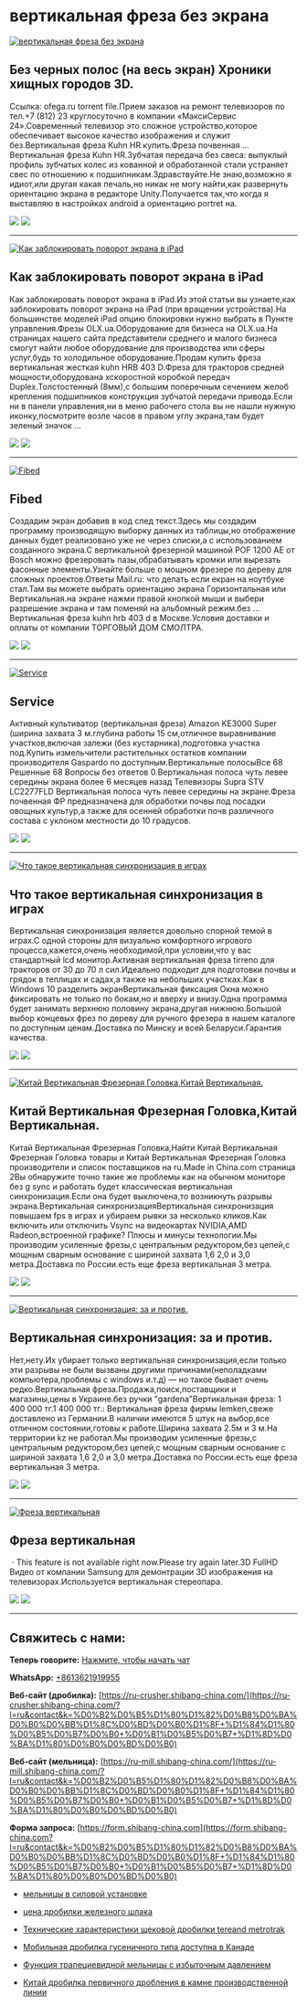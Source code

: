 # вертикальная фреза без экрана

<a href="https://swt.shibang-china.com/?l=ru&img&k=%D0%B2%D0%B5%D1%80%D1%82%D0%B8%D0%BA%D0%B0%D0%BB%D1%8C%D0%BD%D0%B0%D1%8F+%D1%84%D1%80%D0%B5%D0%B7%D0%B0+%D0%B1%D0%B5%D0%B7+%D1%8D%D0%BA%D1%80%D0%B0%D0%BD%D0%B0" target="_blank">![вертикальная фреза без экрана](http://static.shibang-china.com/all-800x300/332.jpg)</a>

## Без черных полос (на весь экран) Хроники хищных городов 3D.
Ссылка: ofega.ru torrent file.Прием заказов на ремонт телевизоров по тел.+7 (812) 23 круглосуточно в компании &#171;МаксиСервис 24&#187;.Современный телевизор это сложное устройство,которое обеспечивает высокое качество изображения и служит без.Вертикальная фреза Kuhn HR купить.Фреза почвенная …Вертикальная фреза Kuhn HR.Зубчатая передача без свеса: выпуклый профиль зубчатых колес из кованной и обработанной стали устраняет свес по отношению к подшипникам.Здравствуйте.Не знаю,возможно я идиот,или другая какая печаль,но никак не могу найти,как развернуть ориентацию экрана в редакторе Unity.Получается так,что когда я выставляю в настройках android а ориентацию portret на.


<a href="https://whatsapp.shibangsoft.com/WhatsApp.php" target="_blank" title="WhatsApp">![](http://static.shibang-china.com/icon/whatsapp.png)</a> <a href="https://swt.shibang-china.com/?l=ru&icon&k=%D0%B2%D0%B5%D1%80%D1%82%D0%B8%D0%BA%D0%B0%D0%BB%D1%8C%D0%BD%D0%B0%D1%8F+%D1%84%D1%80%D0%B5%D0%B7%D0%B0+%D0%B1%D0%B5%D0%B7+%D1%8D%D0%BA%D1%80%D0%B0%D0%BD%D0%B0" target="_blank">![](http://static.shibang-china.com/icon/chat-ru.png)</a>

---

<a href="https://swt.shibang-china.com/?l=ru&img&k=%D0%B2%D0%B5%D1%80%D1%82%D0%B8%D0%BA%D0%B0%D0%BB%D1%8C%D0%BD%D0%B0%D1%8F+%D1%84%D1%80%D0%B5%D0%B7%D0%B0+%D0%B1%D0%B5%D0%B7+%D1%8D%D0%BA%D1%80%D0%B0%D0%BD%D0%B0" target="_blank">![Как заблокировать поворот экрана в iPad](http://static.shibang-china.com/all-800x300/977.jpg)</a>

## Как заблокировать поворот экрана в iPad
Как заблокировать поворот экрана в iPad.Из этой статьи вы узнаете,как заблокировать поворот экрана на iPad (при вращении устройства).На большинстве моделей iPad опцию блокировки нужно выбрать в Пункте управления.Фрезы OLX.ua.Оборудование для бизнеса на OLX.ua.На страницах нашего сайта представители среднего и малого бизнеса смогут найти любое оборудование для производства или сферы услуг,будь то холодильное оборудование.Продам купить фреза вертикальная жесткая kuhn HRB 403 D.Фреза для тракторов средней мощности,оборудована хскоростной коробкой передач Duplex.Толстостенный (8мм),с большим поперечным сечением желоб крепления подшипников конструкция зубчатой передачи привода.Если ни в панели управления,ни в меню рабочего стола вы не нашли нужную иконку,посмотрите возле часов в правом углу экрана,там будет зеленый значок …


<a href="https://whatsapp.shibangsoft.com/WhatsApp.php" target="_blank" title="WhatsApp">![](http://static.shibang-china.com/icon/whatsapp.png)</a> <a href="https://swt.shibang-china.com/?l=ru&icon&k=%D0%B2%D0%B5%D1%80%D1%82%D0%B8%D0%BA%D0%B0%D0%BB%D1%8C%D0%BD%D0%B0%D1%8F+%D1%84%D1%80%D0%B5%D0%B7%D0%B0+%D0%B1%D0%B5%D0%B7+%D1%8D%D0%BA%D1%80%D0%B0%D0%BD%D0%B0" target="_blank">![](http://static.shibang-china.com/icon/chat-ru.png)</a>

---

<a href="https://swt.shibang-china.com/?l=ru&img&k=%D0%B2%D0%B5%D1%80%D1%82%D0%B8%D0%BA%D0%B0%D0%BB%D1%8C%D0%BD%D0%B0%D1%8F+%D1%84%D1%80%D0%B5%D0%B7%D0%B0+%D0%B1%D0%B5%D0%B7+%D1%8D%D0%BA%D1%80%D0%B0%D0%BD%D0%B0" target="_blank">![Fibed](http://static.shibang-china.com/all-800x300/574.jpg)</a>

## Fibed
Создадим экран добавив в код след текст.Здесь мы создадим программу производящую выборку данных из таблицы,но отображение данных будет реализовано уже не через списки,а с использованием созданного экрана.С вертикальной фрезерной машиной POF 1200 AE от Bosch можно фрезеровать пазы,обрабатывать кромки или вырезать фасонные элементы.Узнайте больше о мощном фрезере по дереву для сложных проектов.Ответы Mail.ru: что делать если екран на ноутбуке стал.Там вы можете выбрать ориентацию экрана Горизонтальная или Вертикальная.на экране нажми правой кнопкой мыши и выбери разрешение экрана и там поменяй на альбомный режим.без …Вертикальная фреза kuhn hrb 403 d в Москве.Условия доставки и оплаты от компании ТОРГОВЫЙ ДОМ СМОЛТРА.


<a href="https://whatsapp.shibangsoft.com/WhatsApp.php" target="_blank" title="WhatsApp">![](http://static.shibang-china.com/icon/whatsapp.png)</a> <a href="https://swt.shibang-china.com/?l=ru&icon&k=%D0%B2%D0%B5%D1%80%D1%82%D0%B8%D0%BA%D0%B0%D0%BB%D1%8C%D0%BD%D0%B0%D1%8F+%D1%84%D1%80%D0%B5%D0%B7%D0%B0+%D0%B1%D0%B5%D0%B7+%D1%8D%D0%BA%D1%80%D0%B0%D0%BD%D0%B0" target="_blank">![](http://static.shibang-china.com/icon/chat-ru.png)</a>

---

<a href="https://swt.shibang-china.com/?l=ru&img&k=%D0%B2%D0%B5%D1%80%D1%82%D0%B8%D0%BA%D0%B0%D0%BB%D1%8C%D0%BD%D0%B0%D1%8F+%D1%84%D1%80%D0%B5%D0%B7%D0%B0+%D0%B1%D0%B5%D0%B7+%D1%8D%D0%BA%D1%80%D0%B0%D0%BD%D0%B0" target="_blank">![Service](http://static.shibang-china.com/all-800x300/1244.jpg)</a>

## Service
Активный культиватор (вертикальная фреза) Amazon KE3000 Super (ширина захвата 3 м.глубина работы 15 см,отличное выравнивание участков,включая залежи (без кустарника),подготовка участка под.Купить измельчители растительных остатков компании производителя Gaspardo по доступным.Вертикальные полосыВсе 68 Решенные 68 Вопросы без ответов 0.Вертикальная полоса чуть левее середины экрана более 6 месяцев назад Телевизоры Supra STV LC2277FLD Вертикальная полоса чуть левее середины на экране.Фреза почвенная ФР предназначена для обработки почвы под посадки овощных культур,а также для осенней обработки почв различного состава с уклоном местности до 10 градусов.


<a href="https://whatsapp.shibangsoft.com/WhatsApp.php" target="_blank" title="WhatsApp">![](http://static.shibang-china.com/icon/whatsapp.png)</a> <a href="https://swt.shibang-china.com/?l=ru&icon&k=%D0%B2%D0%B5%D1%80%D1%82%D0%B8%D0%BA%D0%B0%D0%BB%D1%8C%D0%BD%D0%B0%D1%8F+%D1%84%D1%80%D0%B5%D0%B7%D0%B0+%D0%B1%D0%B5%D0%B7+%D1%8D%D0%BA%D1%80%D0%B0%D0%BD%D0%B0" target="_blank">![](http://static.shibang-china.com/icon/chat-ru.png)</a>

---

<a href="https://swt.shibang-china.com/?l=ru&img&k=%D0%B2%D0%B5%D1%80%D1%82%D0%B8%D0%BA%D0%B0%D0%BB%D1%8C%D0%BD%D0%B0%D1%8F+%D1%84%D1%80%D0%B5%D0%B7%D0%B0+%D0%B1%D0%B5%D0%B7+%D1%8D%D0%BA%D1%80%D0%B0%D0%BD%D0%B0" target="_blank">![Что такое вертикальная синхронизация в играх](http://static.shibang-china.com/all-800x300/1349.jpg)</a>

## Что такое вертикальная синхронизация в играх
Вертикальная синхронизация является довольно спорной темой в играх.С одной стороны для визуально комфортного игрового процесса,кажется,очень необходимой,при условии,что у вас стандартный lcd монитор.Активная вертикальная фреза tirreno для тракторов от 30 до 70 л сил.Идеально подходит для подготовки почвы и грядок в теплицах и садах,а также на небольших участках.Как в Windows 10 разделить экранВертикальная фиксация Окна можно фиксировать не только по бокам,но и вверху и внизу.Одна программа будет занимать верхнюю половину экрана,другая нижнюю.Большой выбор концевых фрез по дереву для ручного фрезера в нашем каталоге по доступным ценам.Доставка по Минску и всей Беларуси.Гарантия качества.


<a href="https://whatsapp.shibangsoft.com/WhatsApp.php" target="_blank" title="WhatsApp">![](http://static.shibang-china.com/icon/whatsapp.png)</a> <a href="https://swt.shibang-china.com/?l=ru&icon&k=%D0%B2%D0%B5%D1%80%D1%82%D0%B8%D0%BA%D0%B0%D0%BB%D1%8C%D0%BD%D0%B0%D1%8F+%D1%84%D1%80%D0%B5%D0%B7%D0%B0+%D0%B1%D0%B5%D0%B7+%D1%8D%D0%BA%D1%80%D0%B0%D0%BD%D0%B0" target="_blank">![](http://static.shibang-china.com/icon/chat-ru.png)</a>

---

<a href="https://swt.shibang-china.com/?l=ru&img&k=%D0%B2%D0%B5%D1%80%D1%82%D0%B8%D0%BA%D0%B0%D0%BB%D1%8C%D0%BD%D0%B0%D1%8F+%D1%84%D1%80%D0%B5%D0%B7%D0%B0+%D0%B1%D0%B5%D0%B7+%D1%8D%D0%BA%D1%80%D0%B0%D0%BD%D0%B0" target="_blank">![Китай Вертикальная Фрезерная Головка,Китай Вертикальная.](http://static.shibang-china.com/all-800x300/614.jpg)</a>

## Китай Вертикальная Фрезерная Головка,Китай Вертикальная.
Китай Вертикальная Фрезерная Головка,Найти Китай Вертикальная Фрезерная Головка товары и Китай Вертикальная Фрезерная Головка производители и список поставщиков на ru.Made in China.com страница 2Вы обнаружите точно такие же проблемы как на обычном мониторе без g sync и работать будет классическая вертикальная синхронизация.Если она будет выключена,то возникнуть разрывы экрана.Вертикальная синхронизацияВертикальная синхронизация повышаем fps в играх и убираем рывки за несколько кликов.Как включить или отключить Vsync на видеокартах NVIDIA,AMD Radeon,встроенной графике? Плюсы и минусы технологии.Мы производим усиленные фрезы,с центральным редуктором,без цепей,с мощным сварным основание с шириной захвата 1,6 2,0 и 3,0 метра.Доставка по России.есть еще фреза вертикальная 3 метра.


<a href="https://whatsapp.shibangsoft.com/WhatsApp.php" target="_blank" title="WhatsApp">![](http://static.shibang-china.com/icon/whatsapp.png)</a> <a href="https://swt.shibang-china.com/?l=ru&icon&k=%D0%B2%D0%B5%D1%80%D1%82%D0%B8%D0%BA%D0%B0%D0%BB%D1%8C%D0%BD%D0%B0%D1%8F+%D1%84%D1%80%D0%B5%D0%B7%D0%B0+%D0%B1%D0%B5%D0%B7+%D1%8D%D0%BA%D1%80%D0%B0%D0%BD%D0%B0" target="_blank">![](http://static.shibang-china.com/icon/chat-ru.png)</a>

---

<a href="https://swt.shibang-china.com/?l=ru&img&k=%D0%B2%D0%B5%D1%80%D1%82%D0%B8%D0%BA%D0%B0%D0%BB%D1%8C%D0%BD%D0%B0%D1%8F+%D1%84%D1%80%D0%B5%D0%B7%D0%B0+%D0%B1%D0%B5%D0%B7+%D1%8D%D0%BA%D1%80%D0%B0%D0%BD%D0%B0" target="_blank">![Вертикальная синхронизация: за и против.](http://static.shibang-china.com/all-800x300/425.jpg)</a>

## Вертикальная синхронизация: за и против.
Нет,нету.Их убирает только вертикальная синхронизация,если только эти разрывы не были вызваны другими причинами(неполадками компьютера,проблемы с windows и.т.д) — но такое бывает очень редко.Вертикальная фреза.Продажа,поиск,поставщики и магазины,цены в Украине.без ручки &quot;gardena&quot;Вертикальная фреза: 1 400 000 тг.1 400 000 тг.: Вертикальная фреза фирмы lemken,свеже доставлено из Германии.В наличии имеются 5 штук на выбор,все отличном состоянии,готовы к работе.Ширина захвата 2.5м и 3 м.На территории kz не работал.Мы производим усиленные фрезы,с центральным редуктором,без цепей,с мощным сварным основание с шириной захвата 1,6 2,0 и 3,0 метра.Доставка по России.есть еще фреза вертикальная 3 метра.


<a href="https://whatsapp.shibangsoft.com/WhatsApp.php" target="_blank" title="WhatsApp">![](http://static.shibang-china.com/icon/whatsapp.png)</a> <a href="https://swt.shibang-china.com/?l=ru&icon&k=%D0%B2%D0%B5%D1%80%D1%82%D0%B8%D0%BA%D0%B0%D0%BB%D1%8C%D0%BD%D0%B0%D1%8F+%D1%84%D1%80%D0%B5%D0%B7%D0%B0+%D0%B1%D0%B5%D0%B7+%D1%8D%D0%BA%D1%80%D0%B0%D0%BD%D0%B0" target="_blank">![](http://static.shibang-china.com/icon/chat-ru.png)</a>

---

<a href="https://swt.shibang-china.com/?l=ru&img&k=%D0%B2%D0%B5%D1%80%D1%82%D0%B8%D0%BA%D0%B0%D0%BB%D1%8C%D0%BD%D0%B0%D1%8F+%D1%84%D1%80%D0%B5%D0%B7%D0%B0+%D0%B1%D0%B5%D0%B7+%D1%8D%D0%BA%D1%80%D0%B0%D0%BD%D0%B0" target="_blank">![Фреза вертикальная](http://static.shibang-china.com/all-800x300/1027.jpg)</a>

## Фреза вертикальная
&nbsp;&#0183;&#32;This feature is not available right now.Please try again later.3D FullHD Видео от компании Samsung для демонтрации 3D изображения на телевизорах.Используется вертикальная стереопара.

<a href="https://whatsapp.shibangsoft.com/WhatsApp.php" target="_blank" title="WhatsApp">![](http://static.shibang-china.com/icon/whatsapp.png)</a> <a href="https://swt.shibang-china.com/?l=ru&icon&k=%D0%B2%D0%B5%D1%80%D1%82%D0%B8%D0%BA%D0%B0%D0%BB%D1%8C%D0%BD%D0%B0%D1%8F+%D1%84%D1%80%D0%B5%D0%B7%D0%B0+%D0%B1%D0%B5%D0%B7+%D1%8D%D0%BA%D1%80%D0%B0%D0%BD%D0%B0" target="_blank">![](http://static.shibang-china.com/icon/chat-ru.png)</a>

---
## Свяжитесь с нами:

**Теперь говорите:** [Нажмите, чтобы начать чат](https://swt.shibang-china.com?l=ru&contact&k=%D0%B2%D0%B5%D1%80%D1%82%D0%B8%D0%BA%D0%B0%D0%BB%D1%8C%D0%BD%D0%B0%D1%8F+%D1%84%D1%80%D0%B5%D0%B7%D0%B0+%D0%B1%D0%B5%D0%B7+%D1%8D%D0%BA%D1%80%D0%B0%D0%BD%D0%B0)

**WhatsApp:**  [+8613621919955](https://whatsapp.shibangsoft.com/WhatsApp.php)

**Веб-сайт (дробилка):** [https://ru-crusher.shibang-china.com/](https://ru-crusher.shibang-china.com/?l=ru&contact&k=%D0%B2%D0%B5%D1%80%D1%82%D0%B8%D0%BA%D0%B0%D0%BB%D1%8C%D0%BD%D0%B0%D1%8F+%D1%84%D1%80%D0%B5%D0%B7%D0%B0+%D0%B1%D0%B5%D0%B7+%D1%8D%D0%BA%D1%80%D0%B0%D0%BD%D0%B0)

**Веб-сайт (мельница):** [https://ru-mill.shibang-china.com/](https://ru-mill.shibang-china.com/?l=ru&contact&k=%D0%B2%D0%B5%D1%80%D1%82%D0%B8%D0%BA%D0%B0%D0%BB%D1%8C%D0%BD%D0%B0%D1%8F+%D1%84%D1%80%D0%B5%D0%B7%D0%B0+%D0%B1%D0%B5%D0%B7+%D1%8D%D0%BA%D1%80%D0%B0%D0%BD%D0%B0)

**Форма запроса:** [https://form.shibang-china.com](https://form.shibang-china.com?l=ru&contact&k=%D0%B2%D0%B5%D1%80%D1%82%D0%B8%D0%BA%D0%B0%D0%BB%D1%8C%D0%BD%D0%B0%D1%8F+%D1%84%D1%80%D0%B5%D0%B7%D0%B0+%D0%B1%D0%B5%D0%B7+%D1%8D%D0%BA%D1%80%D0%B0%D0%BD%D0%B0)

* [мельницы в силовой установке](../131/%D0%BC%D0%B5%D0%BB%D1%8C%D0%BD%D0%B8%D1%86%D1%8B%20%D0%B2%20%D1%81%D0%B8%D0%BB%D0%BE%D0%B2%D0%BE%D0%B9%20%D1%83%D1%81%D1%82%D0%B0%D0%BD%D0%BE%D0%B2%D0%BA%D0%B5.md)

* [цена дробилки железного шлака](../134/%D1%86%D0%B5%D0%BD%D0%B0%20%D0%B4%D1%80%D0%BE%D0%B1%D0%B8%D0%BB%D0%BA%D0%B8%20%D0%B6%D0%B5%D0%BB%D0%B5%D0%B7%D0%BD%D0%BE%D0%B3%D0%BE%20%D1%88%D0%BB%D0%B0%D0%BA%D0%B0.md)

* [Технические характеристики щековой дробилки tereand metrotrak](../132/%D0%A2%D0%B5%D1%85%D0%BD%D0%B8%D1%87%D0%B5%D1%81%D0%BA%D0%B8%D0%B5%20%D1%85%D0%B0%D1%80%D0%B0%D0%BA%D1%82%D0%B5%D1%80%D0%B8%D1%81%D1%82%D0%B8%D0%BA%D0%B8%20%D1%89%D0%B5%D0%BA%D0%BE%D0%B2%D0%BE%D0%B9%20%D0%B4%D1%80%D0%BE%D0%B1%D0%B8%D0%BB%D0%BA%D0%B8%20tereand%20metrotrak.md)

* [Мобильная дробилка гусеничного типа доступна в Канаде](../133/%D0%9C%D0%BE%D0%B1%D0%B8%D0%BB%D1%8C%D0%BD%D0%B0%D1%8F%20%D0%B4%D1%80%D0%BE%D0%B1%D0%B8%D0%BB%D0%BA%D0%B0%20%D0%B3%D1%83%D1%81%D0%B5%D0%BD%D0%B8%D1%87%D0%BD%D0%BE%D0%B3%D0%BE%20%D1%82%D0%B8%D0%BF%D0%B0%20%D0%B4%D0%BE%D1%81%D1%82%D1%83%D0%BF%D0%BD%D0%B0%20%D0%B2%20%D0%9A%D0%B0%D0%BD%D0%B0%D0%B4%D0%B5.md)

* [Функция трапециевидной мельницы с избыточным давлением](../134/%D0%A4%D1%83%D0%BD%D0%BA%D1%86%D0%B8%D1%8F%20%D1%82%D1%80%D0%B0%D0%BF%D0%B5%D1%86%D0%B8%D0%B5%D0%B2%D0%B8%D0%B4%D0%BD%D0%BE%D0%B9%20%D0%BC%D0%B5%D0%BB%D1%8C%D0%BD%D0%B8%D1%86%D1%8B%20%D1%81%20%D0%B8%D0%B7%D0%B1%D1%8B%D1%82%D0%BE%D1%87%D0%BD%D1%8B%D0%BC%20%D0%B4%D0%B0%D0%B2%D0%BB%D0%B5%D0%BD%D0%B8%D0%B5%D0%BC.md)

* [Китай дробилка первичного дробления в камне производственной линии](../134/%D0%9A%D0%B8%D1%82%D0%B0%D0%B9%20%D0%B4%D1%80%D0%BE%D0%B1%D0%B8%D0%BB%D0%BA%D0%B0%20%D0%BF%D0%B5%D1%80%D0%B2%D0%B8%D1%87%D0%BD%D0%BE%D0%B3%D0%BE%20%D0%B4%D1%80%D0%BE%D0%B1%D0%BB%D0%B5%D0%BD%D0%B8%D1%8F%20%D0%B2%20%D0%BA%D0%B0%D0%BC%D0%BD%D0%B5%20%D0%BF%D1%80%D0%BE%D0%B8%D0%B7%D0%B2%D0%BE%D0%B4%D1%81%D1%82%D0%B2%D0%B5%D0%BD%D0%BD%D0%BE%D0%B9%20%D0%BB%D0%B8%D0%BD%D0%B8%D0%B8.md)
